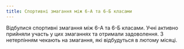 ```yaml
---
title: Спортивні змагання між 6-А та 6-Б класами
---
```


Відбулися спортивні змагання між 6-А та 6-Б класами. Учні активно прийняли участь у цих змаганнях та отримали задоволення. З нетерпінням чекають на змагання, які відбудуться в лютому місяці.

<slideshow id="72157649902419387"></slideshow>
